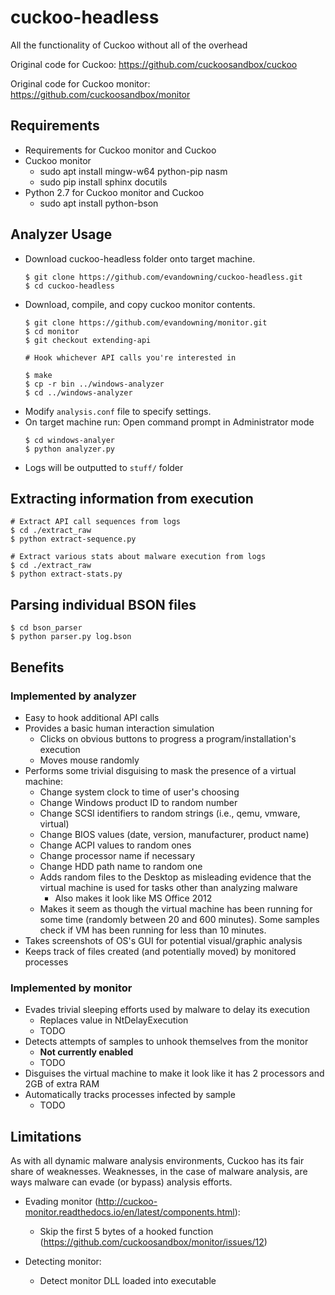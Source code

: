 # cuckoo-headless
All the functionality of Cuckoo without all of the overhead

Original code for Cuckoo: https://github.com/cuckoosandbox/cuckoo

Original code for Cuckoo monitor: https://github.com/cuckoosandbox/monitor

## Requirements
  * Requirements for Cuckoo monitor and Cuckoo
  * Cuckoo monitor
    * sudo apt install mingw-w64 python-pip nasm
    * sudo pip install sphinx docutils
  * Python 2.7 for Cuckoo monitor and Cuckoo
    * sudo apt install python-bson

## Analyzer Usage
  * Download cuckoo-headless folder onto target machine.
    ```
    $ git clone https://github.com/evandowning/cuckoo-headless.git
    $ cd cuckoo-headless
    ```
  * Download, compile, and copy cuckoo monitor contents.
    ```
    $ git clone https://github.com/evandowning/monitor.git
    $ cd monitor
    $ git checkout extending-api

    # Hook whichever API calls you're interested in

    $ make
    $ cp -r bin ../windows-analyzer
    $ cd ../windows-analyzer
    ```
  * Modify `analysis.conf` file to specify settings.
  * On target machine run:
    Open command prompt in Administrator mode
    ```
    $ cd windows-analyer
    $ python analyzer.py
    ```
  * Logs will be outputted to `stuff/` folder

## Extracting information from execution
```
# Extract API call sequences from logs
$ cd ./extract_raw
$ python extract-sequence.py

# Extract various stats about malware execution from logs
$ cd ./extract_raw
$ python extract-stats.py
```

## Parsing individual BSON files
```
$ cd bson_parser
$ python parser.py log.bson
```

## Benefits

### Implemented by analyzer
- Easy to hook additional API calls
- Provides a basic human interaction simulation
  - Clicks on obvious buttons to progress a program/installation's execution
  - Moves mouse randomly
- Performs some trivial disguising to mask the presence of a virtual machine:
  - Change system clock to time of user's choosing
  - Change Windows product ID to random number
  - Change SCSI identifiers to random strings (i.e., qemu, vmware, virtual)
  - Change BIOS values (date, version, manufacturer, product name)
  - Change ACPI values to random ones
  - Change processor name if necessary
  - Change HDD path name to random one
  - Adds random files to the Desktop as misleading evidence that the virtual
    machine is used for tasks other than analyzing malware
    - Also makes it look like MS Office 2012
  - Makes it seem as though the virtual machine has been running for some time
    (randomly between 20 and 600 minutes). Some samples check if VM has been running
    for less than 10 minutes.
- Takes screenshots of OS's GUI for potential visual/graphic analysis
- Keeps track of files created (and potentially moved) by monitored processes

### Implemented by monitor
- Evades trivial sleeping efforts used by malware to delay its execution
  - Replaces value in NtDelayExecution
  - TODO
- Detects attempts of samples to unhook themselves from the monitor
  - **Not currently enabled**
  - TODO
- Disguises the virtual machine to make it look like it has 2 processors and 2GB of extra RAM
- Automatically tracks processes infected by sample
  - TODO

## Limitations

As with all dynamic malware analysis environments, Cuckoo has its fair share of weaknesses.
Weaknesses, in the case of malware analysis, are ways malware can evade (or bypass)
analysis efforts.

- Evading monitor (http://cuckoo-monitor.readthedocs.io/en/latest/components.html):
    - Skip the first 5 bytes of a hooked function (https://github.com/cuckoosandbox/monitor/issues/12)

- Detecting monitor:
    - Detect monitor DLL loaded into executable
